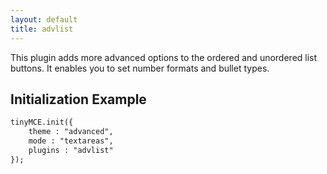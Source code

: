 ```yaml
---
layout: default
title: advlist
---
```


This plugin adds more advanced options to the ordered and unordered list buttons. It enables you to set number formats and bullet types.

## Initialization Example

```html
tinyMCE.init({
	theme : "advanced",
	mode : "textareas",
	plugins : "advlist"
});

```